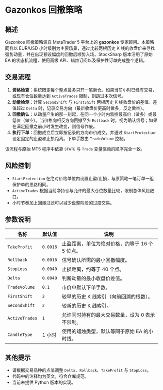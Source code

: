 # Gazonkos 回撤策略

## 概述
Gazonkos 回撤策略源自 MetaTrader 5 平台上的 **gazonkos** 专家顾问。本策略同样以 EUR/USD 小时级别为主要场景，通过比较两根历史 K 线的收盘价来寻找强势动量，并在出现预设幅度的回撤后顺势入场。StockSharp 版本沿用了原始 EA 的状态机流程，使用高级 API、蜡烛订阅以及保护性订单完成整个逻辑。

## 交易流程
1. **资格检查**：系统限定每个整点最多只开一笔新仓。如果当前小时已经有交易，或现有仓位数量达到 `ActiveTrades` 限制，则跳过本次信号。
2. **动量检测**：计算 `SecondShift` 与 `FirstShift` 两根历史 K 线收盘价的差值。差值超过 `Delta` 时，记录交易方向（最新收盘价更高时做多，反之做空）。
3. **回撤确认**：从动量产生的那一刻起，在同一个小时内监控最高价（做多）或最低价（做空）。当价格向相反方向回撤至少 `Rollback` 时，视为确认信号；如果在满足回撤之前小时发生改变，则信号作废。
4. **执行下单**：回撤成立后立即按记录的方向市价成交，并通过 `StartProtection` 设定固定的止盈和止损距离。下单手数由 `TradeVolume` 控制。

该流程与原始 MT5 程序中依靠 `STATE` 与 `Trade` 变量驱动的顺序完全一致。

## 风险控制
* `StartProtection` 在绝对价格单位内设置止盈/止损，与原策略一笔订单一组保护单的思路相同。
* `ActiveTrades` 根据当前净持仓与允许的最大仓位数量比较，限制总体风险敞口。
* 小时节奏加上回撤过滤可以减少盘整阶段的过度交易。

## 参数说明
| 名称 | 默认值 | 说明 |
| --- | --- | --- |
| `TakeProfit` | `0.0016` | 止盈距离，单位为绝对价格，约等于 16 个 5 位点。 |
| `Rollback` | `0.0016` | 信号确认所需的最小回撤幅度。 |
| `StopLoss` | `0.0040` | 止损距离，约等于 40 个点。 |
| `Delta` | `0.0040` | 判断动量的最小收盘价差值。 |
| `TradeVolume` | `0.1` | 市价单默认下单手数。 |
| `FirstShift` | `3` | 较早的历史 K 线索引（向前回溯的根数）。 |
| `SecondShift` | `2` | 较新的历史 K 线索引。 |
| `ActiveTrades` | `1` | 允许同时持有的最大交易数量，设为 0 表示不限制。 |
| `CandleType` | 1 小时 | 使用的蜡烛类型，默认等同于原始 EA 的小时线。 |

## 其他提示
* 请根据交易品种的点值调整 `Delta`、`Rollback`、`TakeProfit` 与 `StopLoss`。
* 代码中的注释均为英文，符合仓库规范。
* 当前未提供 Python 版本的实现。

